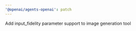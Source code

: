```yaml
---
'@openai/agents-openai': patch
---
```


Add input_fidelity parameter support to image generation tool
